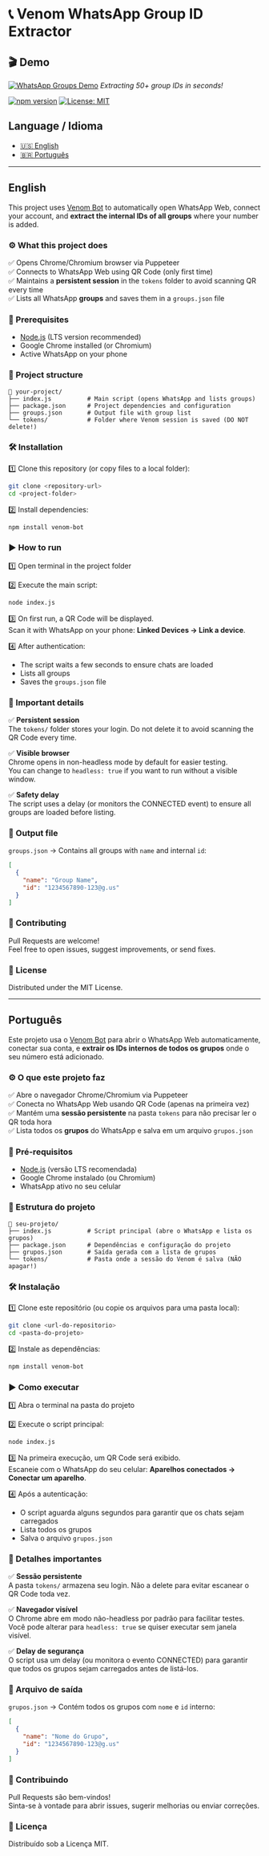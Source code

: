 # 📞 Venom WhatsApp Group ID Extractor

## 🎬 Demo
[![WhatsApp Groups Demo](https://github.com/user-attachments/assets/0312166a-9a12-49aa-a80e-aca39c85bfda)](...)
*Extracting 50+ group IDs in seconds!*

[![npm version](https://badge.fury.io/js/venom-bot.svg)](...)
[![License: MIT](https://img.shields.io/badge/License-MIT-yellow.svg)](...)

## Language / Idioma

- [🇺🇸 English](#english)
- [🇧🇷 Português](#português)

---

## English

This project uses [Venom Bot](https://github.com/orkestral/venom) to automatically open WhatsApp Web, connect your account, and **extract the internal IDs of all groups** where your number is added.

### ⚙️ What this project does

✅ Opens Chrome/Chromium browser via Puppeteer  
✅ Connects to WhatsApp Web using QR Code (only first time)  
✅ Maintains a **persistent session** in the `tokens` folder to avoid scanning QR every time  
✅ Lists all WhatsApp **groups** and saves them in a `groups.json` file

### 🚀 Prerequisites

- [Node.js](https://nodejs.org/) (LTS version recommended)
- Google Chrome installed (or Chromium)
- Active WhatsApp on your phone

### 📂 Project structure

```
📁 your-project/
├── index.js          # Main script (opens WhatsApp and lists groups)
├── package.json      # Project dependencies and configuration
├── groups.json       # Output file with group list
└── tokens/           # Folder where Venom session is saved (DO NOT delete!)
```

### 🛠️ Installation

1️⃣ Clone this repository (or copy files to a local folder):

```bash
git clone <repository-url>
cd <project-folder>
```

2️⃣ Install dependencies:

```bash
npm install venom-bot
```

### ▶️ How to run

1️⃣ Open terminal in the project folder

2️⃣ Execute the main script:

```bash
node index.js
```

3️⃣ On first run, a QR Code will be displayed.  
Scan it with WhatsApp on your phone: **Linked Devices → Link a device**.

4️⃣ After authentication:
- The script waits a few seconds to ensure chats are loaded
- Lists all groups
- Saves the `groups.json` file

### 🧩 Important details

✅ **Persistent session**  
The `tokens/` folder stores your login. Do not delete it to avoid scanning the QR Code every time.

✅ **Visible browser**  
Chrome opens in non-headless mode by default for easier testing.  
You can change to `headless: true` if you want to run without a visible window.

✅ **Safety delay**  
The script uses a delay (or monitors the CONNECTED event) to ensure all groups are loaded before listing.

### 📁 Output file

`groups.json` → Contains all groups with `name` and internal `id`:

```json
[
  {
    "name": "Group Name",
    "id": "1234567890-123@g.us"
  }
]
```

### 🤝 Contributing

Pull Requests are welcome!  
Feel free to open issues, suggest improvements, or send fixes.

### 📜 License

Distributed under the MIT License.

---

## Português

Este projeto usa o [Venom Bot](https://github.com/orkestral/venom) para abrir o WhatsApp Web automaticamente, conectar sua conta, e **extrair os IDs internos de todos os grupos** onde o seu número está adicionado.

### ⚙️ O que este projeto faz

✅ Abre o navegador Chrome/Chromium via Puppeteer  
✅ Conecta no WhatsApp Web usando QR Code (apenas na primeira vez)  
✅ Mantém uma **sessão persistente** na pasta `tokens` para não precisar ler o QR toda hora  
✅ Lista todos os **grupos** do WhatsApp e salva em um arquivo `grupos.json`

### 🚀 Pré-requisitos

- [Node.js](https://nodejs.org/) (versão LTS recomendada)
- Google Chrome instalado (ou Chromium)
- WhatsApp ativo no seu celular

### 📂 Estrutura do projeto

```
📁 seu-projeto/
├── index.js          # Script principal (abre o WhatsApp e lista os grupos)
├── package.json      # Dependências e configuração do projeto
├── grupos.json       # Saída gerada com a lista de grupos
└── tokens/           # Pasta onde a sessão do Venom é salva (NÃO apagar!)
```

### 🛠️ Instalação

1️⃣ Clone este repositório (ou copie os arquivos para uma pasta local):

```bash
git clone <url-do-repositorio>
cd <pasta-do-projeto>
```

2️⃣ Instale as dependências:

```bash
npm install venom-bot
```

### ▶️ Como executar

1️⃣ Abra o terminal na pasta do projeto

2️⃣ Execute o script principal:

```bash
node index.js
```

3️⃣ Na primeira execução, um QR Code será exibido.  
Escaneie com o WhatsApp do seu celular: **Aparelhos conectados → Conectar um aparelho**.

4️⃣ Após a autenticação:
- O script aguarda alguns segundos para garantir que os chats sejam carregados
- Lista todos os grupos
- Salva o arquivo `grupos.json`

### 🧩 Detalhes importantes

✅ **Sessão persistente**  
A pasta `tokens/` armazena seu login. Não a delete para evitar escanear o QR Code toda vez.

✅ **Navegador visível**  
O Chrome abre em modo não-headless por padrão para facilitar testes.  
Você pode alterar para `headless: true` se quiser executar sem janela visível.

✅ **Delay de segurança**  
O script usa um delay (ou monitora o evento CONNECTED) para garantir que todos os grupos sejam carregados antes de listá-los.

### 📁 Arquivo de saída

`grupos.json` → Contém todos os grupos com `nome` e `id` interno:

```json
[
  {
    "name": "Nome do Grupo",
    "id": "1234567890-123@g.us"
  }
]
```

### 🤝 Contribuindo

Pull Requests são bem-vindos!  
Sinta-se à vontade para abrir issues, sugerir melhorias ou enviar correções.

### 📜 Licença

Distribuído sob a Licença MIT.
